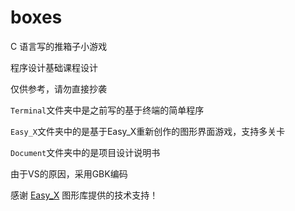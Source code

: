 # boxes

C 语言写的推箱子小游戏

程序设计基础课程设计

仅供参考，请勿直接抄袭

`Terminal`文件夹中是之前写的基于终端的简单程序

`Easy_X`文件夹中的是基于Easy_X重新创作的图形界面游戏，支持多关卡

`Document`文件夹中的是项目设计说明书

由于VS的原因，采用GBK编码

感谢 [Easy_X](https://easyx.cn/) 图形库提供的技术支持！
